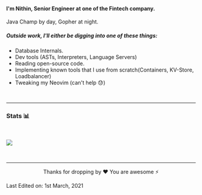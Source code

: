 
#### I'm Nithin, Senior Engineer at one of the Fintech company. 

Java Champ by day, Gopher at night.

<h5>Outside work, I'll either be digging into one of these things: </h5>

- Database Internals.
- Dev tools (ASTs, Interpreters, Language Servers)
- Reading open-source code.
- Implementing known tools that I use from scratch(Containers, KV-Store, Loadbalancer)
- Tweaking my Neovim (can't help 😓)

<br/>

---
### Stats 📊

<br/>


![](https://github.com/humanbeeng/github-stats/blob/master/generated/overview.svg)

<br/>

---

 
<p align="center">Thanks for dropping by ❤️ You are awesome ⚡</p>


[website]: https://nithinsj.netlify.app
[instagram]: https://www.instagram.com/iamnithinraj
[linkedin]: https://www.linkedin.com/in/thenithinraj
[Twitter]: https://twitter.com/nithinrajx
Last Edited on: 1st March, 2021
